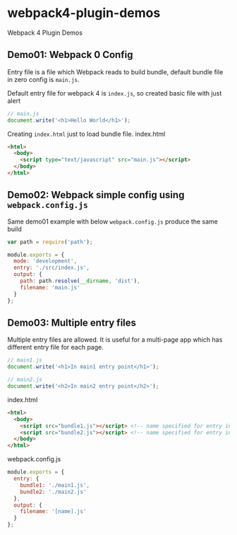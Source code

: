 # webpack4-plugin-demos
Webpack 4 Plugin Demos
## Demo01: Webpack 0 Config
Entry file is a file which Webpack reads to build bundle, default bundle file in zero config is  `main.js`.

Default entry file for webpack 4 is `index.js`, so created basic file with just alert

```javascript
// main.js
document.write('<h1>Hello World</h1>');
```
Creating `index.html` just to load bundle file.
index.html

```html
<html>
  <body>
    <script type="text/javascript" src="main.js"></script>
  </body>
</html>
```

## Demo02: Webpack simple config using `webpack.config.js`
Same demo01 example with below `webpack.config.js` produce the same build
```javascript
var path = require('path');

module.exports = {
  mode: 'development',
  entry: './src/index.js',
  output: {
    path: path.resolve(__dirname, 'dist'),
    filename: 'main.js'
  }
};
```

## Demo03: Multiple entry files 
Multiple entry files are allowed. It is useful for a multi-page app which has different entry file for each page.

```javascript
// main1.js
document.write('<h1>In main1 entry point</h1>');

// main2.js
document.write('<h2>In main2 entry point</h2>');
```

index.html

```html
<html>
  <body>
    <script src="bundle1.js"></script> <!-- name specified for entry in webpack.config.js-->
    <script src="bundle2.js"></script> <!-- name specified for entry in webpack.config.js-->
  </body>
</html>
```

webpack.config.js

```javascript
module.exports = {
  entry: {
    bundle1: './main1.js',
    bundle2: './main2.js'
  },
  output: {
    filename: '[name].js'
  }
};
```

